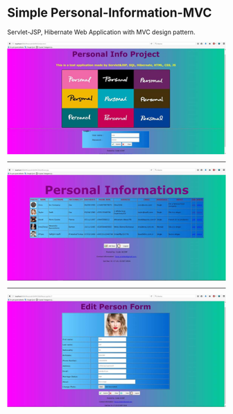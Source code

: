 # Simple Personal-Information-MVC
Servlet-JSP, Hibernate Web Application with MVC design pattern.

<img src="https://github.com/Coder-ACJHP/Personal-Information-MVC/blob/master/WebContent/images/FB_IMG_1494872305120.jpg">
<hr>
<img src="https://github.com/Coder-ACJHP/Personal-Information-MVC/blob/master/WebContent/images/FB_IMG_1494872309968.jpg">
<hr>
<img src="https://github.com/Coder-ACJHP/Personal-Information-MVC/blob/master/WebContent/images/FB_IMG_1494872313114.jpg">
